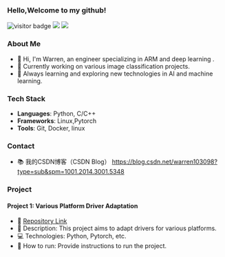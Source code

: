 ### Hello,Welcome to my github!
![visitor badge](https://visitor-badge.laobi.icu/badge?page_id=warren-wzw.visitor-badge)
![](https://img.shields.io/badge/Framework-Linux-Pytorch-red)
![](https://img.shields.io/badge/Language-C/C++-Python-orange)  
### About Me
- 👋 Hi, I'm Warren, an engineer specializing in ARM and deep learning .
- 💼 Currently working on various image classification projects.
- 🌱 Always learning and exploring new technologies in AI and machine learning.
### Tech Stack
- **Languages**: Python, C/C++
- **Frameworks**: Linux,Pytorch
- **Tools**: Git, Docker, linux
### Contact
- 📚 我的CSDN博客（CSDN Blog） https://blog.csdn.net/warren103098?type=sub&spm=1001.2014.3001.5348
### Project
#### Project 1: Various Platform Driver Adaptation
- 📂 [Repository Link](https://github.com/warren-wzw/VariousPlatformDriverAdaptation)
- 📝 Description: This project aims to adapt drivers for various platforms.
- 💻 Technologies: Python, Pytorch, etc.
- 🚀 How to run: Provide instructions to run the project.
